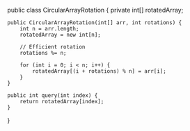 public class CircularArrayRotation {
    private int[] rotatedArray;
    
    public CircularArrayRotation(int[] arr, int rotations) {
        int n = arr.length;
        rotatedArray = new int[n];
        
        // Efficient rotation
        rotations %= n;
        
        for (int i = 0; i < n; i++) {
            rotatedArray[(i + rotations) % n] = arr[i];
        }
    }
    
    public int query(int index) {
        return rotatedArray[index];
    }
}
